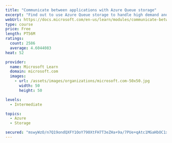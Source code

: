 ```yaml
---
title: "Communicate between applications with Azure Queue storage"
excerpt: "Find out to use Azure Queue storage to handle high demand and improve resilience in your distributed applications."
webUrl: https://docs.microsoft.com/en-us/learn/modules/communicate-between-apps-with-azure-queue-storage/
type: course
price: Free
length: PT56M
ratings:
  count: 2586
  average: 4.6044083
heat: 52

provider:
  name: Microsoft Learn
  domain: microsoft.com
  images:
    - url: /assets/images/organizations/microsoft.com-50x50.jpg
      width: 50
      height: 50

levels:
  - Intermediate

topics:
  - Azure
  - Storage

secured: "mswyWzO/n7Q19ondQXFY1OoY790XtFH7T3eZHa+9a/7PUe+qAtc1MGaHbOC1xZRYuK5vYN+NukplUqE8DrcXVr5qi1VEPdPjPHHE0JvdcFXHtqAkNXwXxDPeJTc/mAIbanuMGRH+4U6H10OJu25AbreVAmDfhKsPmRsicIfIkoKqr+/Tb0dHlOGwWmgbk1jdmv/mmiVMHiExdXHqXLgdcei7sfNT3uGG6hMXzye2ke0gB2fEtzeXX06GLtKkReLIGN1wf2X6SuhRz28jV3c8GceU+jBBhdUSxdWrILjYyFqCuutNfmnmUBvz2oOf1SiBhbyz/QKtVafqZVGf1IBwhRUkxe0wowwLZLRN15/kjmDFtYUu84U5yvcVPLBBy2GIbONPv1tU3IlnpIDqfJHG1IcCSkr4UkdJWeyOU1oxgpg=;oJSFdtV6es/XF+pS/ZO8QA=="
---
```


